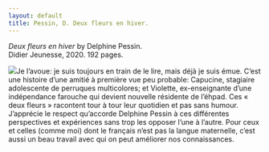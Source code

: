 ```yaml
---
layout: default
title: Pessin, D. Deux fleurs en hiver.
---
```

<p><span class="title"><em>Deux fleurs en hiver</em></span> by Delphine Pessin.<br>
<span class="publisher">Didier Jeunesse, 2020. 192 pages.</span></p>
<img src="https://didier-jeunesse.com/sites/default/files/images/livres/couv/9782278098293-001-T.jpeg alt="cover of Deux fleurs en hiver by Delphine Pessin">Je l’avoue: je suis toujours en train de le lire, mais déjà je suis émue. C’est une histoire d’une amitié à première vue peu probable: Capucine, stagiaire adolescente de perruques multicolores; et Violette, ex-enseignante d’une indépendance farouche qui devient nouvelle résidente de l’éhpad. Ces « deux fleurs » racontent tour à tour leur quotidien et pas sans humour. J’apprécie le respect qu’accorde Delphine Pessin à ces différentes perspectives et expériences sans trop les opposer l’une à l’autre. Pour ceux et celles (comme moi) dont le français n’est pas la langue maternelle, c’est aussi un beau travail avec qui on peut améliorer nos connaissances.
